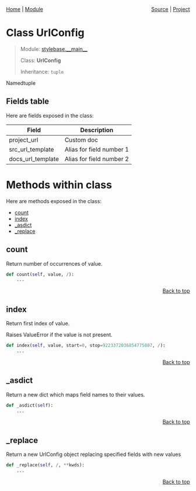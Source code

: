 <div style="display: flex; justify-content: space-between;">
    <div> 
        <a href="docs/README.md">Home</a> |
        <a href="docs/modules/stylebase/__main__/README.md">Module</a>
    </div>
    <div> 
        <a href="stylebase/__main__.py">Source</a> |
        <a href="README.md">Project</a>
    </div>
</div>

# Class UrlConfig
> Module: [stylebase.\_\_main\_\_](docs/modules/stylebase/__main__/README.md)
>
> Class: **UrlConfig**
>
> Inheritance: `tuple`

Namedtuple

## Fields table
Here are fields exposed in the class:

| Field | Description |
| --- | --- |
| project\_url | Custom doc |
| src\_url\_template | Alias for field number 1 |
| docs\_url\_template | Alias for field number 2 |

# Methods within class
Here are methods exposed in the class:
- [count](#count)
- [index](#index)
- [\_asdict](#_asdict)
- [\_replace](#_replace)

## count
Return number of occurrences of value.

```python
def count(self, value, /):
    ...
```

<p align="right"><a href="##methods-within-urlconfig">Back to top</a></p>

## index
Return first index of value.

Raises ValueError if the value is not present.

```python
def index(self, value, start=0, stop=9223372036854775807, /):
    ...
```

<p align="right"><a href="##methods-within-urlconfig">Back to top</a></p>

## \_asdict
Return a new dict which maps field names to their values.

```python
def _asdict(self):
    ...
```

<p align="right"><a href="##methods-within-urlconfig">Back to top</a></p>

## \_replace
Return a new UrlConfig object replacing specified fields with new values

```python
def _replace(self, /, **kwds):
    ...
```

<p align="right"><a href="##methods-within-urlconfig">Back to top</a></p>
